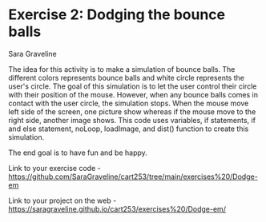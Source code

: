 # Exercise 2: Dodging the bounce balls
Sara Graveline

The idea for this activity is to make a simulation of bounce balls. The different colors represents bounce balls and white circle represents the user's circle.
The goal of this simulation is to let the user control their circle with their position of the mouse. However, when any bounce balls comes in contact with the user circle, the simulation stops. When the mouse move left side of the screen, one picture show whereas if the mouse move to the right side, another image shows. This code uses variables, if statements, if and else statement, noLoop, loadImage, and dist() function to create this simulation.

The end goal is to have fun and be happy.

Link to your exercise code - https://github.com/SaraGraveline/cart253/tree/main/exercises%20/Dodge-em



Link to your project on the web - https://saragraveline.github.io/cart253/exercises%20/Dodge-em/
